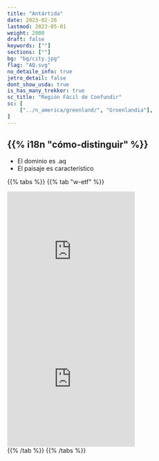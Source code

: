 ```yaml
---
title: "Antártida"
date: 2023-02-26
lastmod: 2023-05-01
weight: 2000
draft: false
keywords: [""]
sections: [""]
bg: "bg/city.jpg"
flag: "AQ.svg"
no_detaile_info: true
jetro_detail: false
dont_show_usda: true
is_has_many_trekker: true
sc_title: "Región Fácil de Confundir"
sc: [
    ["../n_america/greenland/", "Groenlandia"],
]
---
```


<div class="main-desciption country-description">
    <h2 class="section-title">{{% i18n "cómo-distinguir" %}}</h2>
    <ul class="rule-list">
        <li>El dominio es <span class="quiz">.aq</span></li>
        <li>El paisaje es característico</li>
    </ul>
</div>

{{% tabs %}}
{{% tab "w-etf" %}}

<div class="googlemap-if">
<iframe src="https://www.google.com/maps/embed?pb=!4v1683478926683!6m8!1m7!1snecVKY-c-uXULCEIRrAkqA!2m2!1d-77.88742062878194!2d160.580096674986!3f286.37611572715844!4f0.6862787826280083!5f0.7820865974627469" width="295" height="295" style="border:0;" allowfullscreen="" loading="lazy" referrerpolicy="no-referrer-when-downgrade"></iframe>
<iframe src="https://www.google.com/maps/embed?pb=!4v1689175653070!6m8!1m7!1scq2Iyn0cSXsmSi1UxusnDQ!2m2!1d-77.84540478270755!2d166.6689789596019!3f119.29814077742884!4f5.137151765766106!5f0.7820865974627469" width="295" height="295" style="border:0;" allowfullscreen="" loading="lazy" referrerpolicy="no-referrer-when-downgrade"></iframe>
</div>
{{% /tab %}}
{{% /tabs  %}}
